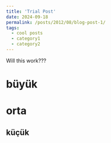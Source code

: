 ```yaml
---
title: 'Trial Post'
date: 2024-09-18
permalink: /posts/2012/08/blog-post-1/
tags:
  - cool posts
  - category1
  - category2
---
```


Will this work???


büyük
======

orta
======

küçük
------
